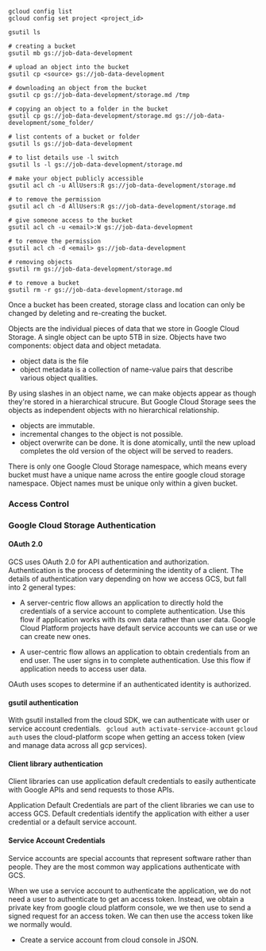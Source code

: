 
```
gcloud config list
gcloud config set project <project_id>

gsutil ls

# creating a bucket
gsutil mb gs://job-data-development

# upload an object into the bucket
gsutil cp <source> gs://job-data-development

# downloading an object from the bucket
gsutil cp gs://job-data-development/storage.md /tmp

# copying an object to a folder in the bucket
gsutil cp gs://job-data-development/storage.md gs://job-data-development/some_folder/

# list contents of a bucket or folder
gsutil ls gs://job-data-development

# to list details use -l switch
gsutil ls -l gs://job-data-development/storage.md

# make your object publicly accessible
gsutil acl ch -u AllUsers:R gs://job-data-development/storage.md

# to remove the permission
gsutil acl ch -d AllUsers:R gs://job-data-development/storage.md

# give someone access to the bucket
gsutil acl ch -u <email>:W gs://job-data-development

# to remove the permission
gsutil acl ch -d <email> gs://job-data-development

# removing objects
gsutil rm gs://job-data-development/storage.md

# to remove a bucket
gsutil rm -r gs://job-data-development/storage.md
```

Once a bucket has been created, storage class and location can only be
changed by deleting and re-creating the bucket.

Objects are the individual pieces of data that we store in Google Cloud
Storage. A single object can be upto 5TB in size. Objects have two
components: object data and object metadata.
 * object data is the file
 * object metadata is a collection of name-value pairs that describe
   various object qualities.

By using slashes in an object name, we can make objects appear as though
they're stored in a hierarchical strucure. But Google Cloud Storage sees
the objects as independent objects with no hierarchical relationship.

* objects are immutable.
* incremental changes to the object is not possible.
* object overwrite can be done. It is done atomically, until the new
  upload completes the old version of the object will be served to
  readers.

There is only one Google Cloud Storage namespace, which means every
bucket must have a unique name across the entire google cloud storage
namespace. Object names must be unique only within a given bucket.

### Access Control


### Google Cloud Storage Authentication

#### OAuth 2.0
  GCS uses OAuth 2.0 for API authentication and authorization.
  Authentication is the process of determining the identity of a client.
  The details of authentication vary depending on how we access GCS, but
  fall into 2 general types:
  * A server-centric flow allows an application to directly hold the
    credentials of a service account to complete authentication. Use
    this flow if application works with its own data rather than user
    data. Google Cloud Platform projects have default service accounts
    we can use or we can create new ones.

  * A user-centric flow allows an application to obtain credentials from
    an end user. The user signs in to complete authentication. Use this
    flow if application needs to access user data.

  OAuth uses scopes to determine if an authenticated identity is
  authorized.

#### gsutil authentication
  With gsutil installed from the cloud SDK, we can authenticate with
  user or service account credentials.
  ` gcloud auth activate-service-account`
  `gcloud auth` uses the cloud-platform scope when getting an access
  token (view and manage data across all gcp services).


#### Client library authentication
  Client libraries can use application default credentials to easily
  authenticate with Google APIs and send requests to those APIs.

  Application Default Credentials are part of the client libraries we
  can use to access GCS. Default credentials identify the application
  with either a user credential or a default service account.

#### Service Account Credentials
  Service accounts are special accounts that represent software rather
  than people. They are the most common way applications authenticate
  with GCS.

  When we use a service account to authenticate the application, we do
  not need a user to authenticate to get an access token. Instead, we
  obtain a private key from google cloud platform console, we we then
  use to send a signed request for an access token. We can then use the
  access token like we normally would.

- Create a service account from cloud console in JSON.
